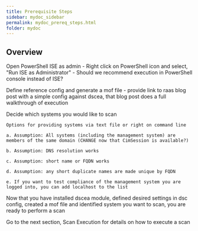 ```yaml
---
title: Prerequisite Steps
sidebar: mydoc_sidebar
permalink: mydoc_prereq_steps.html
folder: mydoc
---
```


## Overview

Open PowerShell ISE as admin - Right click on PowerShell icon and select, "Run ISE as Administrator" - Should we recommend execution in PowerShell console instead of ISE?

Define reference config and generate a mof file - provide link to raas blog post with a simple config against dscea, that blog post does a full walkthrough of execution

Decide which systems you would like to scan

	Options for providing systems via text file or right on command line
	
	a. Assumption: All systems (including the management system) are members of the same domain (CHANGE now that CimSession is available?)
	
	b. Assumption: DNS resolution works
	
	c. Assumption: short name or FQDN works
	
	d. Assumption: any short duplicate names are made unique by FQDN
	
	e. If you want to test compliance of the management system you are logged into, you can add localhost to the list 
	
Now that you have installed dscea module, defined desired settings in dsc config, created a mof file and identified system you want to scan, you are ready to perform a scan

Go to the next section, Scan Execution for details on how to execute a scan
